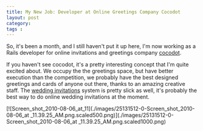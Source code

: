 ```yaml
---
title: My New Job: Developer at Online Greetings Company Cocodot
layout: post
category: 
tags : 
---
```





So, it's been a month, and I still haven't put it up here, I'm now working as
a Rails developer for online invitations and greetings company
[cocodot](http://cocodot.com/).

If you haven't see cocodot, it's a pretty interesting concept that I'm quite
excited about. We occupy the the greetings space, but have better execution
than the competition, we probably have the best designed greetings and cards
of anyone out there, thanks to an amazing creative staff. The [wedding
invitations](http://cocodot.com/wedding) system is pretty slick as well, it's
probably the best way to do online wedding invitations at the moment.

[![Screen_shot_2010-08-06_at_11](./images/25131512-0-Screen_shot_2010-08-06_at
_11.39.25_AM.png.scaled500.png)](./images/25131512-0-Screen_shot_2010-08-06_at
_11.39.25_AM.png.scaled1000.png)

